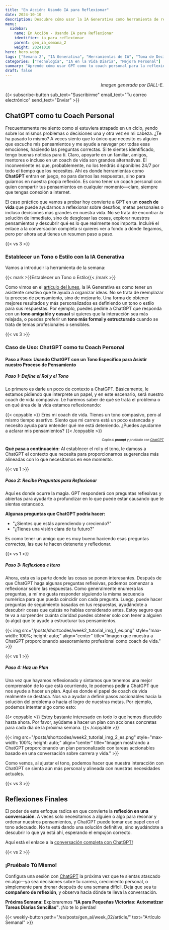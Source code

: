 ```yaml
---
title: "En Acción: Usando IA para Reflexionar"  
date: 2024-10-10
description: Descubre cómo usar la IA Generativa como herramienta de reflexión personal y toma de decisiones  
menu:  
  sidebar:  
    name: En Acción - Usando IA para Reflexionar  
    identifier: ia_para_reflexionar  
    parent: gen_ia_semana_2
    weight: 20241010   
hero: hero.webp  
tags: ["Semana 2", "IA Generativa", "Herramientas de IA", "Toma de Decisiones", "Crecimiento Personal"]  
categories: ["Tecnología", "IA en la Vida Diaria", "Mejora Personal"]  
summary: "Aprende cómo usar GPT como tu coach personal para la reflexión y el crecimiento personal."  
draft: false  
---
```


<p style="text-align: right;">
<em>Imagen generada por DALL-E.</em>
</p>

{{< subscribe-button sub_text="Suscribirme" email_text="Tu correo electrónico" send_text="Enviar" >}}


## ChatGPT como tu Coach Personal

Frecuentemente me siento como si estuviera atrapado en un ciclo, yendo sobre los mismos problemas o decisiones una y otra vez en mi cabeza. ¿Te ha pasado lo mismo? A veces siento que lo único que necesito es alguien que escuche mis pensamientos y me ayude a navegar por todas esas emociones, haciendo las preguntas correctas. Si te sientes identificado, tengo buenas noticias para ti. Claro, apoyarte en un familiar, amigos, mentores o incluso en un coach de vida son grandes alternativas. El inconveniente es que, probablemente, no los tendrás disponibles 24/7 por todo el tiempo que los necesites. Ahí es donde herramientas como **ChatGPT** entran en juego, no para darnos las respuestas, sino para guiarnos en nuestra propia reflexión. Es como tener un coach personal con quien compartir tus pensamientos en cualquier momento—claro, siempre que tengas conexión a internet.

El caso práctico que vamos a probar hoy convierte a GPT en un **coach de vida** que puede ayudarnos a reflexionar sobre desafíos, metas personales o incluso decisiones más grandes en nuestra vida. No se trata de encontrar *la* solución de inmediato, sino de desglosar las cosas, explorar nuestros pensamientos y descubrir qué es lo que realmente nos importa. Incluiré el enlace a la conversación completa si quieres ver a fondo a dónde llegamos, pero por ahora aquí tienes un resumen paso a paso.

{{< vs 3 >}}

### Establecer un Tono o Estilo con la IA Generativa

Vamos a introducir la herramienta de la semana:

{{< mark >}}Establecer un Tono o Estilo{{< /mark >}}

Como vimos en el [artículo del lunes](/posts/gen_ai/week_02/article/), la IA Generativa es como tener un asistente creativo que te ayuda a organizar ideas. No se trata de reemplazar tu proceso de pensamiento, sino de mejorarlo. Una forma de obtener mejores resultados y más personalizados es definiendo un tono o estilo para sus respuestas. Por ejemplo, puedes pedirle a ChatGPT que responda con un **tono amigable y casual** si quieres que la interacción sea más relajada, o puedes preferir un **tono más formal y estructurado** cuando se trata de temas profesionales o sensibles.


{{< vs 3 >}}


### Caso de Uso: ChatGPT como tu Coach Personal

#### Paso a Paso: Usando ChatGPT con un Tono Específico para Asistir nuestro Proceso de Pensamiento

##### Paso 1: Define el Rol y el Tono

Lo primero es darle un poco de contexto a ChatGPT. Básicamente, le estamos pidiendo que interprete un papel, y en este escenario, será nuestro coach de vida compasivo. Le haremos saber de qué se trata el problema o en qué área de la vida estamos reflexionando:

{{< copyable >}}
Eres mi coach de vida. Tienes un tono compasivo, pero al mismo tiempo asertivo. Siento que mi carrera está un poco estancada y necesito ayuda para entender qué me está deteniendo. ¿Puedes ayudarme a aclarar mis pensamientos?
{{< /copyable >}}

<p style="text-align: right; font-size: 10px;">
<em>Copia el <b>prompt</b> y pruébalo con <a href="https://chatgpt.com">ChatGPT</a></em>
</p>

**Qué pasa a continuación:** Al establecer el rol y el tono, le damoss a ChatGPT el contexto que necesita para proporcionarnos sugerencias más alineadas con lo que necesitamos en ese momento.


{{< vs 1 >}}


##### Paso 2: Recibe Preguntas para Reflexionar

Aquí es donde ocurre la magia. GPT responderá con preguntas reflexivas y abiertas para ayudarte a profundizar en lo que puede estar causando que te sientas estancado.

**Algunas preguntas que ChatGPT podría hacer:**
- "¿Sientes que estás aprendiendo y creciendo?"
- "¿Tienes una visión clara de tu futuro?"

Es como tener un amigo que es muy bueno haciendo esas preguntas *correctas*, las que te hacen detenerte y reflexionar.


{{< vs 1 >}}


##### Paso 3: Reflexiona e Itera

Ahora, esta es la parte donde las cosas se ponen interesantes. Después de que ChatGPT haga algunas preguntas reflexivas, podemos comenzar a reflexionar sobre las respuestas. Como generalmente enumera las preguntas, a mí me gusta responder siguiendo la misma secuencia numérica para que pueda coincidir con cada pregunta. Luego, puede hacer preguntas de seguimiento basadas en tus respuestas, ayudándote a descubrir cosas que quizás no habías considerado antes. Estoy seguro que te va a sorprender cuánta claridad puedes obtener solo con tener a alguien (o algo) que te ayude a estructurar tus pensamientos.


{{< img src="/posts/shortcodes/week2_tutorial_img_1_es.png" style="max-width: 100%; height: auto;" align="center" title="Imagen que muestra a ChatGPT proporcionando asesoramiento profesional como coach de vida." >}}


{{< vs 1 >}}


##### Paso 4: Haz un Plan

Una vez que hayamos reflexionado y sintamos que tenemos una mejor comprensión de lo que está ocurriendo, le podemos pedir a ChatGPT que nos ayude a hacer un plan. Aquí es donde el papel de coach de vida realmente se destaca. Nos va a ayudar a definir pasos accionables hacia la solución del problema o hacia el logro de nuestras metas. Por ejemplo, podemos intentar algo como esto:

{{< copyable >}}
Estoy bastante interesado en todo lo que hemos discutido hasta ahora. Por favor, ayúdame a hacer un plan con acciones concretas para cada día de la próxima semana.
{{< /copyable >}}

{{< img src="/posts/shortcodes/week2_tutorial_img_2_es.png" style="max-width: 100%; height: auto;" align="center" title="Imagen mostrando a ChatGPT proporcionando un plan personalizado con tareas accionables basado en una conversación sobre carrera y vida." >}}


Como vemos, al ajustar el tono, podemos hacer que nuestra interacción con ChatGPT se sienta aún más personal y alineada con nuestras necesidades actuales.


{{< vs 3 >}}


## Reflexiones Finales

El poder de este enfoque radica en que convierte la **reflexión en una conversación**. A veces solo necesitamos a alguien o algo para resonar y ordenar nuestros pensamientos, y ChatGPT puede tomar ese papel con el tono adecuado. No te está dando una solución definitiva, sino ayudándote a descubrir lo que ya está ahí, esperando el empujón correcto.


Aquí está el enlace a la [conversación completa con ChatGPT!](https://chatgpt.com/share/67084cd5-a5bc-8003-b2b7-cb80a13b5894)


{{< vs 2 >}}


### ¡Pruébalo Tú Mismo!
Configura una sesión con [ChatGPT](https://chatgpt.com) la próxima vez que te sientas atascado en algo—ya sea decisiones sobre tu carrera, crecimiento personal, o simplemente para drenar después de una semana difícil. Deja que sea tu **compañero de reflexión**, y observa hacia dónde te lleva la conversación.

**Próxima Semana:** Exploraremos **"IA para Pequeñas Victorias: Automatizar Tareas Diarias Sencillas"**. ¡No te lo pierdas!

{{< weekly-button path="/es/posts/gen_ai/week_02/article/" text="Artículo Semanal" >}}
